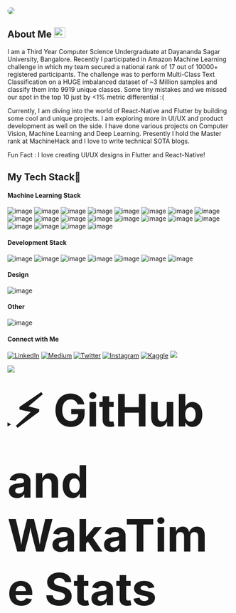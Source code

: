 <img style="border-radius:30px" src="https://raw.githubusercontent.com/nakshatrasinghh/nakshatrasinghh/master/readme.jpg">

## About Me <img src="https://media.giphy.com/media/hvRJCLFzcasrR4ia7z/giphy.gif" width="25px" height="23px">
I am a Third Year Computer Science Undergraduate at Dayananda Sagar University, Bangalore.
Recently I participated in Amazon Machine Learning challenge in which my team secured a national rank of 17 out of 10000+ registered participants. The challenge was to perform Multi-Class Text Classification on a HUGE imbalanced dataset of ~3 Million samples and classify them into 9919 unique classes.
Some tiny mistakes and we missed our spot in the top 10 just by <1% metric differential :(
<br>

Currently, I am diving into the world of React-Native and Flutter by building some cool and unique projects. I am exploring more in UI/UX and product development as well on the side. I have done various projects on Computer Vision, Machine Learning and Deep Learning.
Presently I hold the Master rank at MachineHack and I love to write technical SOTA blogs.
</br>

Fun Fact : I love creating UI/UX designs in Flutter and React-Native!

## My Tech Stack🚀
#### Machine Learning Stack
![image](https://img.shields.io/badge/Python-3776AB?style=for-the-badge&logo=python&logoColor=white)
![image](https://img.shields.io/badge/pandas%20-%23150458.svg?&style=for-the-badge&logo=pandas&logoColor=white)
![image](https://img.shields.io/badge/numpy%20-%23013243.svg?&style=for-the-badge&logo=numpy&logoColor=white)
![image](https://img.shields.io/badge/Jupyter-F37626.svg?&style=for-the-badge&logo=Jupyter&logoColor=white)
![image](https://img.shields.io/badge/OpenCV-27338e?style=for-the-badge&logo=OpenCV&logoColor=white)
![image](https://img.shields.io/badge/Keras-D00000?style=for-the-badge&logo=Keras&logoColor=white)
![image](https://img.shields.io/badge/TensorFlow-FF6F00?style=for-the-badge&logo=TensorFlow&logoColor=white)
![image](https://img.shields.io/badge/PyTorch-EE4C2C?style=for-the-badge&logo=PyTorch&logoColor=white)
![image](https://img.shields.io/badge/scikit_learn-F7931E?style=for-the-badge&logo=scikit-learn&logoColor=white)
![image](https://img.shields.io/badge/Streamlit-FF4B4B?style=for-the-badge&logo=Streamlit&logoColor=white)
![image](https://img.shields.io/badge/Plotly-239120?style=for-the-badge&logo=plotly&logoColor=white)
![image](https://img.shields.io/badge/PyTorch-Lightning-792EE5?style=for-the-badge&logo=PyTorch-Lightning&logoColor=white)
![image](https://img.shields.io/badge/MySQL-00000F?style=for-the-badge&logo=mysql&logoColor=white)
![image](https://img.shields.io/badge/Flask-000000?style=for-the-badge&logo=flask&logoColor=white)
![image](https://img.shields.io/badge/Django-092E20?style=for-the-badge&logo=django&logoColor=white)
![image](https://img.shields.io/badge/Docker-2CA5E0?style=for-the-badge&logo=docker&logoColor=white)
![image](https://img.shields.io/badge/DVC-945DD6?style=for-the-badge&logo=dataversioncontrol&logoColor=white)
![image](https://img.shields.io/badge/Heroku-430098?style=for-the-badge&logo=heroku&logoColor=white)
![image](https://img.shields.io/badge/Vercel-000000?style=for-the-badge&logo=vercel&logoColor=white)
![image](https://img.shields.io/badge/OpenCV-27338e?style=for-the-badge&logo=OpenCV&logoColor=white)

#### Development Stack
![image](https://img.shields.io/badge/HTML5-E34F26?style=for-the-badge&logo=html5&logoColor=white)
![image](https://img.shields.io/badge/CSS3-1572B6?style=for-the-badge&logo=css3&logoColor=white)
![image](https://img.shields.io/badge/Tailwind_CSS-38B2AC?style=for-the-badge&logo=tailwind-css&logoColor=white)
![image](https://img.shields.io/badge/Dart-0175C2?style=for-the-badge&logo=dart&logoColor=white)
![image](https://img.shields.io/badge/Flutter-02569B?style=for-the-badge&logo=flutter&logoColor=white)
![image](https://img.shields.io/badge/React_Native-20232A?style=for-the-badge&logo=react&logoColor=61DAFB)
![image](https://img.shields.io/badge/JavaScript-F7DF1E?style=for-the-badge&logo=javascript&logoColor=black)
<!-- ![image](https://img.shields.io/badge/Bootstrap-563D7C?style=for-the-badge&logo=bootstrap&logoColor=white) -->
#### Design
![image](https://img.shields.io/badge/Figma-F24E1E?style=for-the-badge&logo=figma&logoColor=white)
<!-- ![image](https://img.shields.io/badge/Canva-%2300C4CC.svg?&style=for-the-badge&logo=Canva&logoColor=white) -->
#### Other
![image](https://img.shields.io/badge/C-00599C?style=for-the-badge&logo=c&logoColor=white)
<!-- ![image](https://img.shields.io/badge/Java-ED8B00?style=for-the-badge&logo=java&logoColor=white) -->
#### Connect with Me
<p align="left">
<a target="_blank" href="https://www.linkedin.com/in/nakshatrasinghh/"><img alt="LinkedIn" src="https://img.shields.io/badge/linkedin-%230077B5.svg?style=for-the-badge&logo=linkedin&logoColor=white"/></a>
<a target="_blank" href="https://nakshatrasinghh.medium.com"><img alt="Medium" src="https://img.shields.io/badge/Medium-%23000000.svg?style=for-the-badge&logo=Medium&logoColor=white"/></a>
<a target="_blank" href="https://twitter.com/iamnakshatraa"><img alt="Twitter" src="https://img.shields.io/badge/Twitter-%231DA1F2.svg?style=for-the-badge&logo=Twitter&logoColor=white"/></a>
<a target="_blank" href="https://www.instagram.com/nakshatraa.singhh/">	<img alt="Instagram" src="https://img.shields.io/badge/Instagram-%23E4405F.svg?style=for-the-badge&logo=Instagram&logoColor=white"/></a>
<a target="_blank" href="https://www.kaggle.com/nakshatrasingh">	<img alt="Kaggle" src="https://img.shields.io/badge/Kaggle-20BEFF?style=for-the-badge&logo=Kaggle&logoColor=white"/></a>
<a target="_blank" href="https://www.hackerearth.com/@nakshatra18"> <img src="https://img.shields.io/badge/HackerEarth-%232C3454.svg?&style=for-the-badge&logo=HackerEarth&logoColor=Blue"></a>
</p>
</p>



![](https://github-readme-streak-stats.herokuapp.com?user=nakshatrasinghh&theme=dracula&hide_border=true)


<details>	
  <summary><b style="font-size:100px">⚡ GitHub and WakaTime Stats</b></summary>
<img src="https://github-readme-stats-pvt.nakshatrasinghh.vercel.app/api?username=nakshatrasinghh&show_icons=true&theme=material-palenight&layout=compact&count_private=true" />
<img src="https://github-readme-stats.vercel.app/api/top-langs/?username=nakshatrasinghh&layout=compact&hide=jupyter%20notebook&theme=material-palenight"/>
  
<img src="https://github-readme-stats.vercel.app/api/wakatime?username=nakshatrasinghh&layout=compact"/>

  

<!--START_SECTION:waka-->
**🐱 My Github Data** 

> 🏆 338 Contributions in the Year 2021
 > 
> 📦 907.2 kB Used in Github's Storage 
 > 
> 💼 Opted to Hire
 > 
> 📜 18 Public Repositories 
 > 
> 🔑 50 Private Repositories  
 > 
**I'm an Early 🐤** 

```text
🌞 Morning    187 commits    ████░░░░░░░░░░░░░░░░░░░░░   18.95% 
🌆 Daytime    457 commits    ███████████░░░░░░░░░░░░░░   46.3% 
🌃 Evening    314 commits    ████████░░░░░░░░░░░░░░░░░   31.81% 
🌙 Night      29 commits     ░░░░░░░░░░░░░░░░░░░░░░░░░   2.94%

```
📅 **I'm Most Productive on Thursday** 

```text
Monday       147 commits    ███░░░░░░░░░░░░░░░░░░░░░░   14.89% 
Tuesday      121 commits    ███░░░░░░░░░░░░░░░░░░░░░░   12.26% 
Wednesday    121 commits    ███░░░░░░░░░░░░░░░░░░░░░░   12.26% 
Thursday     170 commits    ████░░░░░░░░░░░░░░░░░░░░░   17.22% 
Friday       155 commits    ████░░░░░░░░░░░░░░░░░░░░░   15.7% 
Saturday     150 commits    ███░░░░░░░░░░░░░░░░░░░░░░   15.2% 
Sunday       123 commits    ███░░░░░░░░░░░░░░░░░░░░░░   12.46%

```


📊 **This Week I Spent My Time On** 

```text
⌚︎ Time Zone: Asia/Kolkata

💬 Programming Languages: 
JavaScript               9 hrs 20 mins       ███████████████████░░░░░░   78.73% 
TypeScript               47 mins             █░░░░░░░░░░░░░░░░░░░░░░░░   6.71% 
Markdown                 29 mins             █░░░░░░░░░░░░░░░░░░░░░░░░   4.15% 
JSON                     26 mins             █░░░░░░░░░░░░░░░░░░░░░░░░   3.7% 
Other                    21 mins             ░░░░░░░░░░░░░░░░░░░░░░░░░   3.01%

🔥 Editors: 
VS Code                  11 hrs 52 mins      █████████████████████████   100.0%

🐱‍💻 Projects: 
Tinder                   9 hrs 10 mins       ███████████████████░░░░░░   77.34% 
Test                     35 mins             █░░░░░░░░░░░░░░░░░░░░░░░░   4.99% 
signal                   30 mins             █░░░░░░░░░░░░░░░░░░░░░░░░   4.24% 
Preprocess_Nakshatra     25 mins             █░░░░░░░░░░░░░░░░░░░░░░░░   3.62% 
Badges4-README.md-Profile20 mins             ░░░░░░░░░░░░░░░░░░░░░░░░░   2.86%

💻 Operating System: 
Mac                      11 hrs 52 mins      █████████████████████████   100.0%

```

**I Mostly Code in Jupyter Notebook** 

```text
Jupyter Notebook         20 repos            █████████░░░░░░░░░░░░░░░░   39.22% 
Python                   11 repos            █████░░░░░░░░░░░░░░░░░░░░   21.57% 
HTML                     7 repos             ███░░░░░░░░░░░░░░░░░░░░░░   13.73% 
Dart                     6 repos             ███░░░░░░░░░░░░░░░░░░░░░░   11.76% 
TypeScript               2 repos             █░░░░░░░░░░░░░░░░░░░░░░░░   3.92%

```



 Last Updated on 18/08/2021
<!--END_SECTION:waka-->

*NOTE: Top languages does not indicate my skill level or anything like that. It is just a metric of which languages have been hosted by me on GitHub based on the usage across repositories. There are others which I haven't put up on GitHub.*

</details>

